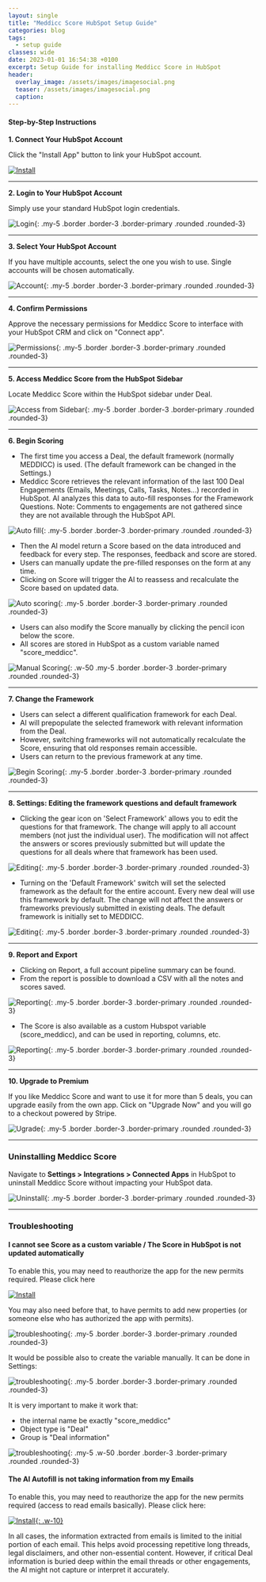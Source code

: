 ```yaml
---
layout: single
title: "Meddicc Score HubSpot Setup Guide"
categories: blog
tags:
  - setup guide
classes: wide
date: 2023-01-01 16:54:38 +0100
excerpt: Setup Guide for installing Meddicc Score in HubSpot
header:
  overlay_image: /assets/images/imagesocial.png
  teaser: /assets/images/imagesocial.png
  caption:
---
```


#### Step-by-Step Instructions

**1. Connect Your HubSpot Account**

Click the "Install App" button to link your HubSpot account.

<a href="{{ site.pwalink }}" target="_blank" class="w-50">![Install](../../assets/images/installBtn.png)</a>

---

**2. Login to Your HubSpot Account**

Simply use your standard HubSpot login credentials.

![Login](../../assets/images/guide1.png){: .my-5 .border .border-3 .border-primary .rounded .rounded-3}

---

**3. Select Your HubSpot Account**

If you have multiple accounts, select the one you wish to use. Single accounts will be chosen automatically.

![Account](../../assets/images/guide2.png){: .my-5 .border .border-3 .border-primary .rounded .rounded-3}

---

**4. Confirm Permissions**

Approve the necessary permissions for Meddicc Score to interface with your HubSpot CRM and click on "Connect app".

![Permissions](../../assets/images/guide21.png){: .my-5 .border .border-3 .border-primary .rounded .rounded-3}

---

**5. Access Meddicc Score from the HubSpot Sidebar**

Locate Meddicc Score within the HubSpot sidebar under Deal.

![Access from Sidebar](../../assets/images/guide3.png){: .my-5 .border .border-3 .border-primary .rounded .rounded-3}

---

**6. Begin Scoring**

- The first time you access a Deal, the default framework (normally MEDDICC) is used. (The default framework can be changed in the Settings.)
- Meddicc Score retrieves the relevant information of the last 100 Deal Engagements (Emails, Meetings, Calls, Tasks, Notes...) recorded in HubSpot. AI analyzes this data to auto-fill responses for the Framework Questions.
  Note: Comments to engagements are not gathered since they are not available through the HubSpot API.

![Auto fill](../../assets/images/poster-clip.png){: .my-5 .border .border-3 .border-primary .rounded .rounded-3}

- Then the AI model return a Score based on the data introduced and feedback for every step. The responses, feedback and score are stored.
- Users can manually update the pre-filled responses on the form at any time.
- Clicking on Score will trigger the AI to reassess and recalculate the Score based on updated data.

![Auto scoring](../../assets/images/guide42.png){: .my-5 .border .border-3 .border-primary .rounded .rounded-3}

- Users can also modify the Score manually by clicking the pencil icon below the score.
- All scores are stored in HubSpot as a custom variable named "score_meddicc".

![Manual Scoring](../../assets/images/guide41.png){: .w-50 .my-5 .border .border-3 .border-primary .rounded .rounded-3}

---

**7. Change the Framework**

- Users can select a different qualification framework for each Deal.
- AI will prepopulate the selected framework with relevant information from the Deal.
- However, switching frameworks will not automatically recalculate the Score, ensuring that old responses remain accessible.
- Users can return to the previous framework at any time.

![Begin Scoring](../../assets/images/guide4.png){: .my-5 .border .border-3 .border-primary .rounded .rounded-3}

---

**8. Settings: Editing the framework questions and default framework**

- Clicking the gear icon on 'Select Framework' allows you to edit the questions for that framework. The change will apply to all account members (not just the individual user). The modification will not affect the answers or scores previously submitted but will update the questions for all deals where that framework has been used.

![Editing](../../assets/images/guide9.png){: .my-5 .border .border-3 .border-primary .rounded .rounded-3}

- Turning on the 'Default Framework' switch will set the selected framework as the default for the entire account. Every new deal will use this framework by default. The change will not affect the answers or frameworks previously submitted in existing deals. The default framework is initially set to MEDDICC.

![Editing](../../assets/images/guide10.png){: .my-5 .border .border-3 .border-primary .rounded .rounded-3}

---

**9. Report and Export**

- Clicking on Report, a full account pipeline summary can be found.
- From the report is possible to download a CSV with all the notes and scores saved.

![Reporting](../../assets/images/guide8.png){: .my-5 .border .border-3 .border-primary .rounded .rounded-3}

- The Score is also available as a custom Hubspot variable (score_meddicc), and can be used in reporting, columns, etc.

![Reporting](../../assets/images/features4.png){: .my-5 .border .border-3 .border-primary .rounded .rounded-3}

---

**10. Upgrade to Premium**

If you like Meddicc Score and want to use it for more than 5 deals, you can upgrade easily from the own app. Click on "Upgrade Now" and you will go to a checkout powered by Stripe.

![Ugrade](../../assets/images/guide5.png){: .my-5 .border .border-3 .border-primary .rounded .rounded-3}

---

### Uninstalling Meddicc Score

Navigate to **Settings > Integrations > Connected Apps** in HubSpot to uninstall Meddicc Score without impacting your HubSpot data.

![Uninstall](../../assets/images/guide6.png){: .my-5 .border .border-3 .border-primary .rounded .rounded-3}

---

### Troubleshooting

#### I cannot see Score as a custom variable / The Score in HubSpot is not updated automatically

To enable this, you may need to reauthorize the app for the new permits required. Please click here

<a href="{{ site.pwalink }}" target="_blank">![Install](../../assets/images/installBtn.png)</a>

You may also need before that, to have permits to add new properties (or someone else who has authorized the app with permits).

![troubleshooting](../../assets/images/trouble1.png){: .my-5 .border .border-3 .border-primary .rounded .rounded-3}

It would be possible also to create the variable manually. It can be done in Settings:

![troubleshooting](../../assets/images/trouble12.png){: .my-5 .border .border-3 .border-primary .rounded .rounded-3}

It is very important to make it work that:

- the internal name be exactly "score_meddicc"
- Object type is "Deal"
- Group is "Deal information"

![troubleshooting](../../assets/images/trouble2.png){: .my-5 .w-50 .border .border-3 .border-primary .rounded .rounded-3}

#### The AI Autofill is not taking information from my Emails

To enable this, you may need to reauthorize the app for the new permits required (access to read emails basically). Please click here:

<a href="{{ site.pwalink }}" target="_blank">![Install](../../assets/images/installBtn.png){: .w-10}
</a>

In all cases, the information extracted from emails is limited to the initial portion of each email. This helps avoid processing repetitive long threads, legal disclaimers, and other non-essential content. However, if critical Deal information is buried deep within the email threads or other engagements, the AI might not capture or interpret it accurately.
